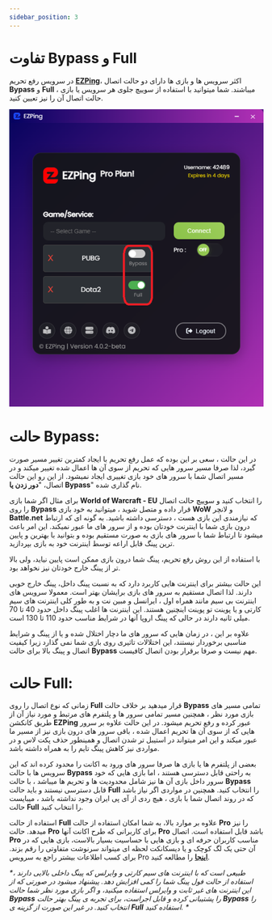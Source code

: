 ```yaml
---
sidebar_position: 3
---
```


# تفاوت Bypass و Full

در سرویس رفع تحریم **[EZPing](https://ezping.ir/)**، اکثر سرویس ها و بازی ها دارای دو حالت اتصال **Bypass** و **Full** میباشند. شما میتوانید با استفاده از سوییچ جلوی هر سرویس یا بازی ، حالت اتصال آن را نیز تعیین کنید.

![winver-run](./img/bypassvsfull.png)


# حالت Bypass: 

در این حالت ، سعی بر این بوده که عمل رفع تحریم با ایجاد کمترین تغییر مسیر صورت گیرد، لذا صرفا مسیر سرور هایی که تحریم از سوی آن ها اعمال شده تغییر میکند و در مسیر اتصال شما با سرور های خود بازی تغییری ایجاد نمیشود. از این رو این حالت اتصال، "**دور زدن یا Bypass**" نام گذاری شده.

برای مثال اگر شما بازی **World of Warcraft - EU** را انتخاب کنید و سوییچ حالت اتصال را روی **Bypass** قرار داده و متصل شوید ، میتوانید به خود بازی **WoW** و لانچر **Battle.net** که نیازمندی این بازی هست ، دسترسی داشته باشید. به گونه ای که ارتباط درون بازی شما با اینترنت خودتان بوده و از سرور های ما عبور نمیکند. این امر باعث میشود تا ارتباط شما با سرور های بازی به صورت مستقیم بوده و بتوانید با بهترین و پایین ترین پینگ قابل اراعه توسط اینترنت خود به بازی بپردازید.

با استفاده از این روش رفع تحریم، پینگ شما درون بازی ممکن است پایین نیاید، ولی بالا تر از پینگ خارج خودتان نیز نخواهد بود.

این حالت بیشتر برای اینترنت هایی کاربرد دارد که به نسبت پینگ داخل، پینگ خارج خوبی دارند. لذا اتصال مستقیم به سرور های بازی برایشان بهتر است. معمولا سرویس های اینترنت بی سیم مانند همراه اول ، ایرانسل و مبین نت و به طور کلی اینترنت های سیم کارتی و یا پوینت تو پوینت اینچنین هستند. این اینترنت ها اغلب پینگ داخل حدود 40 تا 70 میلی ثانیه دارند در حالی که پینگ اروپا آنها در شرایط مناسب حدود 110 تا 130 است.

علاوه بر این ، در زمان هایی که سرور های ما دچار اختلال شده و یا از پینگ و شرایط مناسبی برخوردار نیستند، این اختلالات تاثیری روی بازی شما نمی گذارد زیرا کیفیت اتصال و پینگ بالا برای حالت **Bypass** مهم نیست و صرفا برقرار بودن اتصال کافیست.


# حالت Full:

زمانی که نوع اتصال را روی **Full** قرار میدهید بر خلاف حالت **Bypass** تمامی مسیر های بازی مورد نظر ، همچنین مسیر تمامی سرور ها و پلتفرم های مرتبط و مورد نیاز آن از طریق کانکشن **EZPing** عبور کرده و رفع تحریم میشود. 
در این حالت علاوه بر سرور هایی که از سوی آن ها تحریم اعمال شده ، باقی سرور های درون بازی نیز از مسیر ما عبور میکند و این امر میتواند در استیبل تر شدن اتصال و همینطور حذف پکت لاس و در مواردی نیز کاهش پینگ تایم را به همراه داشته باشد. 

بعضی از پلتفرم ها یا بازی ها صرفا سرور های ورود به اکانت را محدود کرده اند که این سرویس ها با حالت **Bypass** به راحتی قابل دسترسی هستند ، اما بازی هایی که خود سرور داخل بازی آن ها نیز شامل محدودیت ها و تحریم ها میباشد ، با حالت **Bypass** قابل دسترسی نیستند و باید حالت **Full** را انتخاب کنید.
همچنین در مواردی اگر نیاز باشد که در روند اتصال شما با بازی ، هیچ ردی از آی پی ایران وجود نداشته باشد ، میبایست حالت **Full** را انتخاب کنید.

استفاده از حالت **Full** علاوه بر موارد بالا، به شما امکان استفاده از حالت **Pro** را نیز میدهد. حالت **Pro** برای کاربرانی که طرح اکانت آنها **Pro** باشد قابل استفاده است. اتصال **Pro** مناسب کاربران حرفه ای و بازی هایی با حساسیت بسیار بالاست، بازی هایی که در آن حتی یک لگ کوچک و یا دیسکانکت لحظه ای میتواند سرنوشت متفاوتی را رقم بزند.
برای کسب اطلاعات بیشتر راجع به سرویس Pro **[اینجا](https://docs.ezping.ir/how-it-works/promode)** را مطالعه کنید.













_*طبیعی است که با اینترنت های سیم کارتی و وایرلس که پینگ داخلی بالایی دارند ، استفاده از حالت فول پینگ شما را کمی افزایش دهد. پیشنهاد میشود در صورتی که از این اینترنت های غیر ثابت و وایرلس استفاده میکنید، و اگر بازی مورد نظر شما حالت **Bypass** را پشتیبانی کرده و قابل اجراست، برای تجربه ی پینگ بهتر حالت **Bypass** را انتخاب کنید. در غیر این صورت از گزینه ی **Full** استفاده کنید. *_

